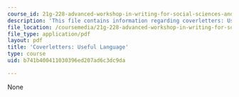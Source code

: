 ```yaml
---
course_id: 21g-228-advanced-workshop-in-writing-for-social-sciences-and-architecture-els-spring-2007
description: 'This file contains information regarding coverletters: Useful language.'
file_location: /coursemedia/21g-228-advanced-workshop-in-writing-for-social-sciences-and-architecture-els-spring-2007/b741b400411030396ed207ad6c3dc9da_MIT21G.228S07_cover_letter.pdf
file_type: application/pdf
layout: pdf
title: 'Coverletters: Useful Language'
type: course
uid: b741b400411030396ed207ad6c3dc9da

---
```

None